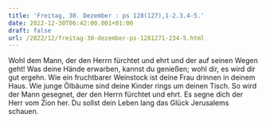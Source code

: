 ```yaml
---
title: 'Freitag, 30. Dezember : ps 128(127),1-2.3.4-5.'
date: 2022-12-30T06:42:00.001+01:00
draft: false
url: /2022/12/freitag-30-dezember-ps-1281271-234-5.html
---
```


Wohl dem Mann, der den Herrn fürchtet und ehrt und der auf seinen Wegen geht! Was deine Hände erwarben, kannst du genießen; wohl dir, es wird dir gut ergehn. Wie ein fruchtbarer Weinstock ist deine Frau drinnen in deinem Haus. Wie junge Ölbäume sind deine Kinder rings um deinen Tisch. So wird der Mann gesegnet, der den Herrn fürchtet und ehrt. Es segne dich der Herr vom Zion her. Du sollst dein Leben lang das Glück Jerusalems schauen.